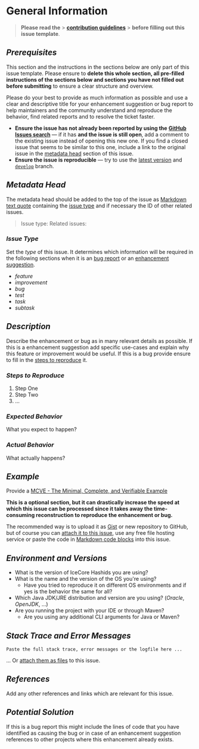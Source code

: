 # General Information

> **Please read the** >
> [**contribution guidelines**](https://github.com/AlexRogalskiy/java-patterns/blob/master/docs/contributing/info.md) >
> **before filling out this issue template**.

## *Prerequisites*

This section and the instructions in the sections below are only part of this issue template. Please ensure to
**delete this whole section, all pre-filled instructions of the sections below and sections you have not
filled out before submitting** to ensure a clear structure and overview.

Please do your best to provide as much information as possible and use a clear and descriptive title for your
enhancement suggestion or bug report to help maintainers and the community understand and reproduce the
behavior, find related reports and to resolve the ticket faster.

- **Ensure the issue has not already been reported by using the**
  [**GitHub Issues search**](https://github.com/AlexRogalskiy/java-patterns/issues) — if it has **and the
  issue is still open**, add a comment to the existing issue instead of opening this new one. If you find a
  closed issue that seems to be similar to this one, include a link to the original issue in the
  [metadata head](info.md#metadata-head) section of this issue.
- **Ensure the issue is reproducible** — try to use the
  [latest version](https://github.com/AlexRogalskiy/java-patterns/releases/latest) and
  [`develop`](https://github.com/AlexRogalskiy/java-patterns/tree/develop) branch.

## *Metadata Head*

The metadata head should be added to the top of the issue as
[Markdown text quote](https://help.github.com/articles/basic-writing-and-formatting-syntax) containing the
[issue type](info.md#issue-type) and if necessary the ID of other related issues.

> Issue type: Related issues:

### *Issue Type*

Set the *type* of this issue. It determines which information will be required in the following sections when
it is an [bug report](https://github.com/AlexRogalskiy/java-patterns/blob/master/docs/reporting/bug_report.md)
or an
[enhancement suggestion](https://github.com/AlexRogalskiy/java-patterns/blob/master/docs/reporting/feature_request_template.md).

- *feature*
- *improvement*
- *bug*
- *test*
- *task*
- *subtask*

## *Description*

Describe the enhancement or bug as in many relevant details as possible. If this is a enhancement suggestion
add specific use-cases and explain why this feature or improvement would be useful. If this is a bug provide
ensure to fill in the [steps to reproduce](info.md#steps-to-reproduce) it.

### *Steps to Reproduce*

1. Step One
2. Step Two
3. ...

### *Expected Behavior*

What you expect to happen?

### *Actual Behavior*

What actually happens?

## *Example*

Provide a
[MCVE - The Minimal, Complete, and Verifiable Example](https://github.com/AlexRogalskiy/java-patterns/blob/master/docs/reporting/custom_report.md)

**This is a optional section, but it can drastically increase the speed at which this issue can be processed
since it takes away the time-consuming reconstruction to reproduce the enhancement or bug.**

The recommended way is to upload it as [Gist](https://gist.github.com) or new repository to GitHub, but of
course you can
[attach it to this issue](https://help.github.com/articles/file-attachments-on-issues-and-pull-requests), use
any free file hosting service or paste the code in
[Markdown code blocks](https://help.github.com/articles/basic-writing-and-formatting-syntax) into this issue.

## *Environment and Versions*

- What is the version of IceCore Hashids you are using?
- What is the name and the version of the OS you're using?
  - Have you tried to reproduce it on different OS environments and if yes is the behavior the same for
    all?
- Which Java JDK/JRE distribution and version are you using? (*Oracle*, *OpenJDK*, ...)
- Are you running the project with your IDE or through Maven?
  - Are you using any additional CLI arguments for Java or Maven?

## *Stack Trace and Error Messages*

```text
Paste the full stack trace, error messages or the logfile here ...
```

... Or [attach them as files](https://help.github.com/articles/file-attachments-on-issues-and-pull-requests)
to this issue.

## *References*

Add any other references and links which are relevant for this issue.

## *Potential Solution*

If this is a bug report this might include the lines of code that you have identified as causing the bug or in
case of an enhancement suggestion references to other projects where this enhancement already exists.
